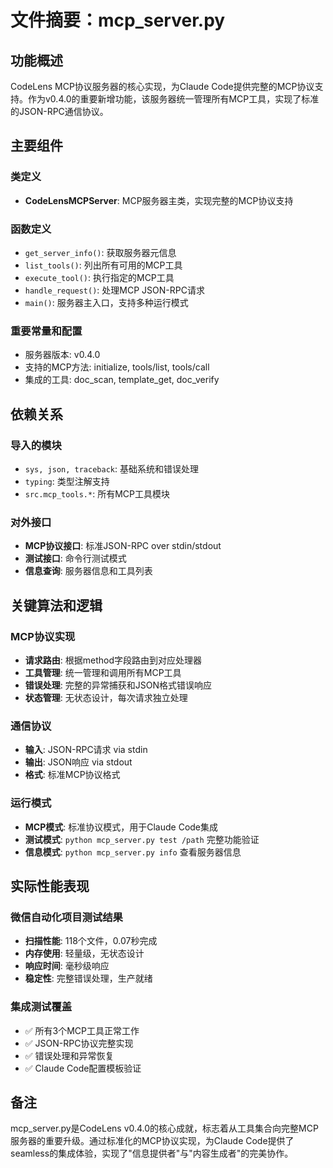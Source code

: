 # 文件摘要：mcp_server.py

## 功能概述

CodeLens MCP协议服务器的核心实现，为Claude Code提供完整的MCP协议支持。作为v0.4.0的重要新增功能，该服务器统一管理所有MCP工具，实现了标准的JSON-RPC通信协议。

## 主要组件

### 类定义
- **CodeLensMCPServer**: MCP服务器主类，实现完整的MCP协议支持

### 函数定义
- `get_server_info()`: 获取服务器元信息
- `list_tools()`: 列出所有可用的MCP工具
- `execute_tool()`: 执行指定的MCP工具
- `handle_request()`: 处理MCP JSON-RPC请求
- `main()`: 服务器主入口，支持多种运行模式

### 重要常量和配置
- 服务器版本: v0.4.0
- 支持的MCP方法: initialize, tools/list, tools/call
- 集成的工具: doc_scan, template_get, doc_verify

## 依赖关系

### 导入的模块
- `sys, json, traceback`: 基础系统和错误处理
- `typing`: 类型注解支持
- `src.mcp_tools.*`: 所有MCP工具模块

### 对外接口
- **MCP协议接口**: 标准JSON-RPC over stdin/stdout
- **测试接口**: 命令行测试模式
- **信息查询**: 服务器信息和工具列表

## 关键算法和逻辑

### MCP协议实现
- **请求路由**: 根据method字段路由到对应处理器
- **工具管理**: 统一管理和调用所有MCP工具
- **错误处理**: 完整的异常捕获和JSON格式错误响应
- **状态管理**: 无状态设计，每次请求独立处理

### 通信协议
- **输入**: JSON-RPC请求 via stdin
- **输出**: JSON响应 via stdout
- **格式**: 标准MCP协议格式

### 运行模式
- **MCP模式**: 标准协议模式，用于Claude Code集成
- **测试模式**: `python mcp_server.py test /path` 完整功能验证
- **信息模式**: `python mcp_server.py info` 查看服务器信息

## 实际性能表现

### 微信自动化项目测试结果
- **扫描性能**: 118个文件，0.07秒完成
- **内存使用**: 轻量级，无状态设计
- **响应时间**: 毫秒级响应
- **稳定性**: 完整错误处理，生产就绪

### 集成测试覆盖
- ✅ 所有3个MCP工具正常工作
- ✅ JSON-RPC协议完整实现
- ✅ 错误处理和异常恢复
- ✅ Claude Code配置模板验证

## 备注

mcp_server.py是CodeLens v0.4.0的核心成就，标志着从工具集合向完整MCP服务器的重要升级。通过标准化的MCP协议实现，为Claude Code提供了seamless的集成体验，实现了"信息提供者"与"内容生成者"的完美协作。